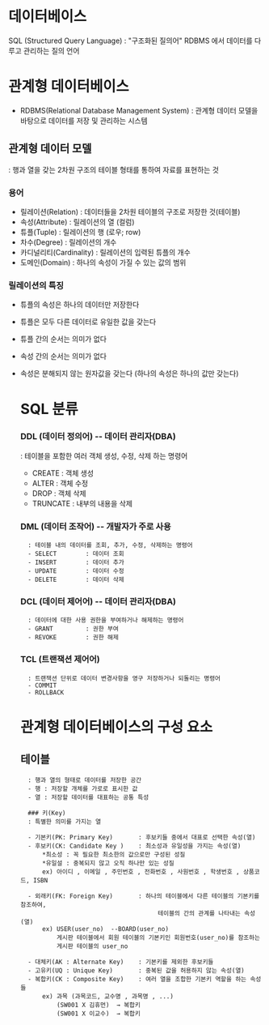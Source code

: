 # 데이터베이스

SQL (Structured Query Language)
: "구조화된 질의어"
    RDBMS 에서 데이터를 다루고 관리하는 질의 언어

# 관계형 데이터베이스 
- RDBMS(Relational Database Management System)
: 관계형 데이터 모델을 바탕으로 데이터를 저장 및 관리하는 시스템

## 관계형 데이터 모델
: 행과 열을 갖는 2차원 구조의 테이블 형태를 통하여 자료를 표현하는 것

### 용어
- 릴레이션(Relation)        : 데이터들을 2차원 테이블의 구조로 저장한 것(테이블)
- 속성(Attribute)           : 릴레이션의 열 (컬럼)
- 튜플(Tuple)               : 릴레이션의 행 (로우; row)
- 차수(Degree)              : 릴레이션의 개수
- 카디널리티(Cardinality)   : 릴레이션의 입력된 튜플의 개수
- 도메인(Domain)            : 하나의 속성이 가질 수 있는 값의 범위

### 릴레이션의 특징
- 튜플의 속성은 하나의 데이터만 저장한다
- 튜플은 모두 다른 데이터로 유일한 값을 갖는다
- 튜플 간의 순서는 의미가 없다
- 속성 간의 순서는 의미가 없다
- 속성은 분해되지 않는 원자값을 갖는다
  (하나의 속성은 하나의 값만 갖는다)

  # SQL 분류
  ### DDL (데이터 정의어) -- 데이터 관리자(DBA)
     : 테이블을 포함한 여러 객체 생성, 수정, 삭제 하는 명령어
     - CREATE        : 객체 생성
     - ALTER         : 객체 수정
     - DROP          : 객체 삭제
     - TRUNCATE      : 내부의 내용을 삭제

     ### DML (데이터 조작어) -- 개발자가 주로 사용
        : 테이블 내의 데이터를 조회, 추가, 수정, 삭제하는 명령어
        - SELECT        : 데이터 조회
        - INSERT        : 데이터 추가
        - UPDATE        : 데이터 수정
        - DELETE        : 데이터 삭제

     ### DCL (데이터 제어어) -- 데이터 관리자(DBA)
        : 데이터에 대한 사용 권한을 부여하거나 해제하는 명령어
        - GRANT         : 권한 부여
        - REVOKE        : 권한 해제

     ### TCL (트랜잭션 제어어)
        : 트랜잭션 단위로 데이터 변경사항을 영구 저장하거나 되돌리는 명령어
        - COMMIT
        - ROLLBACK

    # 관계형 데이터베이스의 구성 요소

     ## 테이블
        : 행과 열의 형태로 데이터를 저장한 공간
        - 행 : 저장할 개체를 가로로 표시한 값
        - 열 : 저장할 데이터를 대표하는 공통 특성

        ### 키(Key)
        : 특별한 의미를 가지는 열

        - 기본키(PK: Primary Key)       : 후보키들 중에서 대표로 선택한 속성(열)
        - 후보키(CK: Candidate Key )    : 최소성과 유일성을 가지는 속성(열)
            *최소성 : 꼭 필요한 최소한의 값으로만 구성된 성질
            *유일설 : 중복되지 않고 오직 하나만 있는 성질
            ex) 아이디 , 이메일 , 주민번호 , 전화번호 , 사원번호 , 학생번호 , 상품코드, ISBN

        - 외래키(FK: Foreign Key)       : 하나의 테이블에서 다른 테이블의 기본키를 참조하여,
                                            테이블의 간의 관계를 나타내는 속성(열)
            ex) USER(user_no)  --BOARD(user_no)
                게시판 테이블에서 회원 테이블의 기본키인 회원번호(user_no)를 참조하는
                게시판 테이블의 user_no

        - 대체키(AK : Alternate Key)    : 기본키를 제외한 후보키들
        - 고유키(UQ : Unique Key)       : 중복된 값을 허용하지 않는 속성(열)
        - 복합키(CK : Composite Key)    : 여러 열을 조합한 기본키 역할을 하는 속성들
            ex) 과목 (과목코드, 교수명 , 과목명 , ...)
                (SW001 X 김휴먼)  → 복합키
                (SW001 X 이교수)  → 복합키